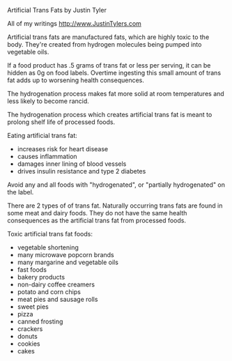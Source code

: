 Artificial Trans Fats 
by Justin Tyler 

All of my writings
http://www.JustinTylers.com

Artificial trans fats are manufactured fats, which are highly toxic to the body.  They're created from hydrogen molecules being pumped into vegetable oils.

If a food product has .5 grams of trans fat or less per serving, it can be hidden as 0g on food labels. Overtime ingesting this small amount of trans fat adds up to worsening health consequences.

The hydrogenation process makes fat more solid at room temperatures and less likely to become rancid.

The hydrogenation process which creates artificial trans fat is meant to prolong shelf life of processed foods.

Eating artificial trans fat:
- increases risk for heart disease 
- causes inflammation 
- damages inner lining of blood vessels 
- drives insulin resistance and type 2 diabetes 

Avoid any and all foods with "hydrogenated", or "partially hydrogenated" on the label.


There are 2 types of of trans fat. Naturally occurring trans fats are found in some meat and dairy foods. They do not have the same health consequences as the artificial trans fat from processed foods.

Toxic artificial trans fat foods:
- vegetable shortening 
- many microwave popcorn brands
- many margarine and vegetable oils
- fast foods 
- bakery products 
- non-dairy coffee creamers 
- potato and corn chips 
- meat pies and sausage rolls 
- sweet pies 
- pizza 
- canned frosting 
- crackers 
- donuts 
- cookies
- cakes
